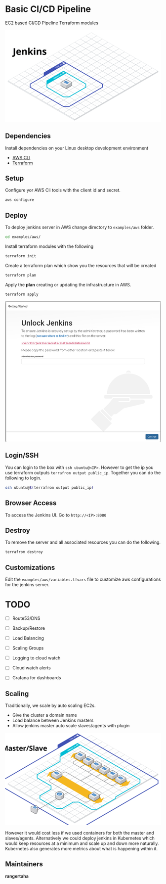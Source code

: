 # Basic CI/CD Pipeline

EC2 based CI/CD Pipeline Terraform modules


![Architecture](docs/architecture.png)


## Dependencies

Install dependencies on your Linux desktop development environment 

* [AWS CLI](https://docs.aws.amazon.com/cli/latest/userguide/install-cliv2.html)
* [Terraform](https://www.terraform.io/)


## Setup

Configure yor AWS Cli tools with the client id and secret.
```bash
aws configure
```


## Deploy

To deploy jenkins server in AWS change directory to `examples/aws` folder. 
```bash
cd examples/aws/
```

Install terraform modules with the following
```bash
terraform init
```

Create a terraform plan which show you the resources that will be created
```bash
terraform plan
```

Apply the **plan** creating or updating the infrastructure in AWS.
```bash
terraform apply 
```

![Architecture](docs/results.png)


## Login/SSH

You can login to the box with `ssh ubuntu@<IP>`. However to get the ip you use terraform outputs `terrafrom output public_ip`. 
Together you can do the following to login.

```bash
ssh ubuntu@$(terrafrom output public_ip)
```

## Browser Access

To access the Jenkins UI. Go to `http://<IP>:8080`



## Destroy

To remove the server and all associated resources you can do the following.  
```bash
terrafrom destroy
```
 
## Customizations
Edit the `examples/aws/variables.tfvars` file to customize aws configurations for the jenkins server.
 

# TODO
 * [ ] Route53/DNS
 * [ ] Backup/Restore
 * [ ] Load Balancing
 * [ ] Scaling Groups
 * [ ] Logging to cloud watch
 * [ ] Cloud watch alerts
 * [ ] Grafana for dashboards

 
## Scaling

Traditionally, we scale by auto scaling EC2s. 
* Give the cluster a domain name
* Load balance between Jenkins masters
* Allow jenkins master auto scale slaves/agents with plugin


 ![Architecture](docs/architecture2.png)
 
However it would cost less if we used containers for both the 
master and slaves/agents. Alternatively we could deploy jenkins in
Kubernetes which would keep resources at a minimum and scale 
up and down more naturally. Kubernetes also generates more metrics
about what is happening within it. 



 
## Maintainers

**rangertaha**


